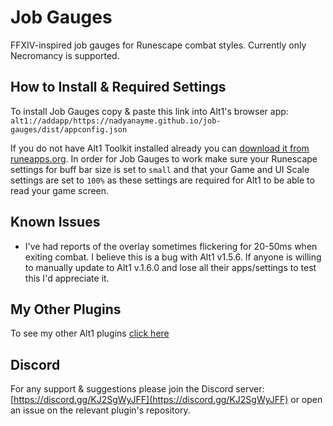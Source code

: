 # Job Gauges
 FFXIV-inspired job gauges for Runescape combat styles. Currently only Necromancy is supported.

 ## How to Install & Required Settings

To install Job Gauges copy & paste this link into Alt1's browser app:
`alt1://addapp/https://nadyanayme.github.io/job-gauges/dist/appconfig.json`

If you do not have Alt1 Toolkit installed already you can [download it from runeapps.org](https://runeapps.org/alt1). In order for Job Gauges to work make sure your Runescape settings for buff bar size is set to `small` and that your Game and UI Scale settings are set to `100%` as these settings are required for Alt1 to be able to read your game screen.

## Known Issues

- I've had reports of the overlay sometimes flickering for 20-50ms when exiting combat. I believe this is a bug with Alt1 v1.5.6. If anyone is willing to manually update to Alt1 v.1.6.0 and lose all their apps/settings to test this I'd appreciate it.

## My Other Plugins

To see my other Alt1 plugins [click here](https://github.com/NadyaNayme/NyusPluginDirectory)

## Discord

For any support & suggestions please join the Discord server: [https://discord.gg/KJ2SgWyJFF](https://discord.gg/KJ2SgWyJFF) or open an issue on the relevant plugin's repository.
